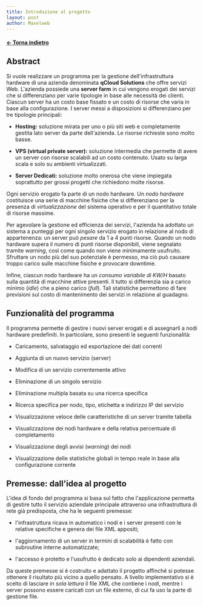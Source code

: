 ```yaml
---
title: Introduzione al progetto
layout: post
author: Maxelweb
---
```


#### [← Torna indietro](../../)

Abstract
--------

Si vuole realizzare un programma per la gestione dell'infrastruttura
hardware di una azienda denominata **qCloud Solutions** che offre
servizi Web. L'azienda possiede una **server farm** in cui vengono
erogati dei servizi che si differenziano per varie tipologie in base
alle necessità dei clienti. Ciascun server ha un costo base fissato e un
costo di risorse che varia in base alla configurazione.
I server messi a disposizioni si differenziano per tre tipologie
principali:

- **Hosting:** soluzione mirata per uno o più siti web e completamente gestita lato
    server da parte dell'azienda. Le risorse richieste sono molto basse.

- **VPS (virtual private server):** soluzione intermedia che permette di avere un server con risorse
    scalabili ad un costo contenuto. Usato su larga scala e solo su
    ambienti virtualizzati.

- **Server Dedicati:** soluzione molto onerosa che viene impiegata soprattutto per grossi
    progetti che richiedono molte risorse.

Ogni servizio erogato fa parte di un nodo hardware. Un *nodo hardware*
costituisce una serie di macchine fisiche che si differenziano per la
presenza di *virtualizzazione* del sistema operativo e per il
quantitativo totale di risorse massime.

Per agevolare la gestione ed efficienza dei servizi, l'azienda ha
adottato un sistema a punteggi per ogni singolo servizio erogato in
relazione al nodo di appartenenza: un server può *pesare* da 1 a 4 punti
risorse. Quando un nodo hardware supera il numero di punti risorse
disponibili, viene segnalato tramite *warning*, così come quando non
viene minimamente usufruito. Sfruttare un nodo più del suo potenziale è
permesso, ma ciò può causare troppo carico sulle macchine fisiche e
provocare downtime.

Infine, ciascun nodo hardware ha un *consumo variabile di KW/H* basato
sulla quantità di macchine attive presenti. Il tutto si differenzia sia
a carico minimo (*idle*) che a pieno carico (*full*). Tali statistiche
permettono di fare previsioni sul costo di mantenimento dei servizi in
relazione al guadagno.

Funzionalità del programma
--------------------------

Il programma permette di gestire i nuovi server erogati e di assegnarli
a nodi hardware predefiniti. In particolare, sono presenti le seguenti
funzionalità:

-   Caricamento, salvataggio ed esportazione dei dati correnti

-   Aggiunta di un nuovo servizio (server)

-   Modifica di un servizio correntemente attivo

-   Eliminazione di un singolo servizio

-   Eliminazione multipla basata su una ricerca specifica

-   Ricerca specifica per nodo, tipo, etichetta e indirizzo IP del
    servizio

-   Visualizzazione veloce delle caratteristiche di un server tramite
    tabella

-   Visualizzazione dei nodi hardware e della relativa percentuale di
    completamento

-   Visualizzazione degli avvisi (*warning*) dei nodi

-   Visualizzazione delle statistiche globali in tempo reale in base
    alla configurazione corrente

Premesse: dall'idea al progetto
-------------------------------

L'idea di fondo del programma si basa sul fatto che l'applicazione
permetta di gestire tutto il servizio aziendale principale attraverso
una infrastruttura di rete già predisposta, che ha le seguenti premesse:

-   l'infrastruttura ricava in automatico i nodi e i server presenti con
    le relative specifiche e genera dei file XML appositi;

-   l'aggiornamento di un server in termini di scalabilità è fatto con
    subroutine interne automatizzate;

-   l'accesso è protetto e l'usufrutto è dedicato solo ai dipendenti
    aziendali.

Da queste premesse si è costruito e adattato il progetto affinché si
potesse ottenere il risultato più vicino a quello pensato. A livello
implementativo si è scelto di lasciare in *sola lettura* il file XML che
contiene i *nodi*, mentre i server possono essere caricati con un file
esterno, di cui fa uso la parte di gestione file.
